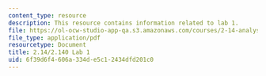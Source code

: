 ```yaml
---
content_type: resource
description: This resource contains information related to lab 1.
file: https://ol-ocw-studio-app-qa.s3.amazonaws.com/courses/2-14-analysis-and-design-of-feedback-control-systems-spring-2014/6f39d6f4606a334de5c12434dfd201c0_MIT2_14S14_Lab_1.pdf
file_type: application/pdf
resourcetype: Document
title: 2.14/2.140 Lab 1
uid: 6f39d6f4-606a-334d-e5c1-2434dfd201c0
---
```

